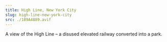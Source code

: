 ```yaml
---
title: High Line, New York City
slug: high-line-new-york-city
src: ./189A4889.avif
---
```


A view of the High Line – a disused elevated railway converted into a park.
